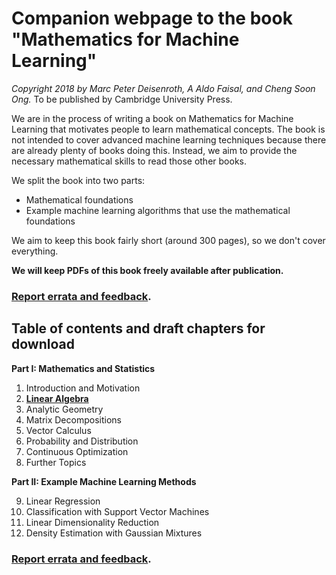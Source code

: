 # Companion webpage to the book "Mathematics for Machine Learning"

*Copyright 2018 by Marc Peter Deisenroth, A Aldo Faisal,
and Cheng Soon Ong.* To be published by Cambridge University Press.

We are in the process of writing a book on Mathematics for Machine Learning that motivates people to learn mathematical concepts. The book is not intended to cover advanced machine learning techniques because there are already plenty of books doing this. Instead, we aim to provide the necessary mathematical skills to read those other books.

We split the book into two parts:

* Mathematical foundations
* Example machine learning algorithms that use the mathematical foundations

We aim to keep this book fairly short (around 300 pages), so we don't cover everything.

**We will keep PDFs of this book freely available after publication.**

### [Report errata and feedback](https://github.com/mml-book/mml-book.github.io/issues).

## Table of contents and draft chapters for download

**Part I: Mathematics and Statistics**  

1. Introduction and Motivation
2. [**Linear Algebra**](book/chapter02.pdf)
3. Analytic Geometry
4. Matrix Decompositions
5. Vector Calculus
6. Probability and Distribution
7. Continuous Optimization
8. Further Topics  

**Part II: Example Machine Learning Methods**  

9. Linear Regression
10. Classification with Support Vector Machines
11. Linear Dimensionality Reduction
12. Density Estimation with Gaussian Mixtures

### [Report errata and feedback](https://github.com/mml-book/mml-book.github.io/issues).
